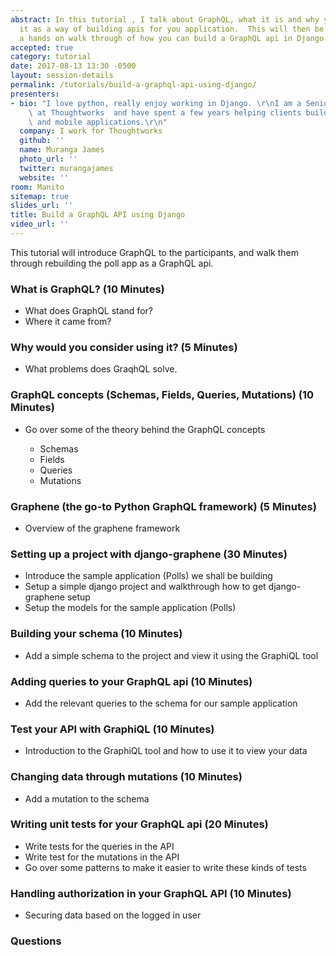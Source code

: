```yaml
---
abstract: In this tutorial , I talk about GraphQL, what it is and why you should consider
  it as a way of building apis for you application.  This will then be followed by
  a hands on walk through of how you can build a GraphQL api in Django using graphene.
accepted: true
category: tutorial
date: 2017-08-13 13:30 -0500
layout: session-details
permalink: /tutorials/build-a-graphql-api-using-django/
presenters:
- bio: "I love python, really enjoy working in Django. \r\nI am a Senior Developer\
    \ at Thoughtworks  and have spent a few years helping clients build awesome web\
    \ and mobile applications.\r\n"
  company: I work for Thoughtworks
  github: ''
  name: Muranga James
  photo_url: ''
  twitter: murangajames
  website: ''
room: Manito
sitemap: true
slides_url: ''
title: Build a GraphQL API using Django
video_url: ''
---
```


This tutorial will introduce GraphQL to the participants, and walk them through rebuilding the poll app as a GraphQL api.

### What is GraphQL? (10 Minutes)

- What does GraphQL stand for?
- Where it came from?

### Why would you consider using it? (5 Minutes)

- What problems does GraqhQL solve.

### GraphQL concepts (Schemas, Fields, Queries, Mutations) (10 Minutes)

- Go over some of the theory behind the GraphQL concepts

    - Schemas
    - Fields
    - Queries
    - Mutations

### Graphene (the go-to Python GraphQL framework) (5 Minutes)

- Overview of the graphene framework

### Setting up a project with django-graphene (30 Minutes)

- Introduce the sample application (Polls) we shall be building
- Setup a simple django project and walkthrough how to get django-graphene setup
- Setup the models for the sample application (Polls)

### Building your schema (10 Minutes)

- Add a simple schema to the project and view it using the GraphiQL tool

### Adding queries to your GraphQL api (10 Minutes)

- Add the relevant queries to the schema for our sample application

### Test your API with GraphiQL (10 Minutes)

- Introduction to the GraphiQL tool and how to use it to view your data

### Changing data through mutations (10 Minutes)

- Add a mutation to the schema

### Writing unit tests for your GraphQL api (20 Minutes)

- Write tests for the queries in the API
- Write test for the mutations in the API
- Go over some patterns to make it easier to write these kinds of tests

### Handling authorization in your GraphQL API (10 Minutes)

- Securing data based on the logged in user

### Questions
